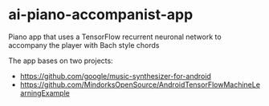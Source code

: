 # ai-piano-accompanist-app
Piano app that uses a TensorFlow recurrent neuronal network to accompany the player with Bach style chords


The app bases on two projects:
- https://github.com/google/music-synthesizer-for-android
- https://github.com/MindorksOpenSource/AndroidTensorFlowMachineLearningExample
